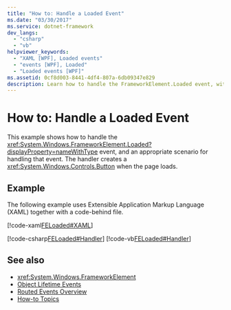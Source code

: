 ```yaml
---
title: "How to: Handle a Loaded Event"
ms.date: "03/30/2017"
ms.service: dotnet-framework
dev_langs: 
  - "csharp"
  - "vb"
helpviewer_keywords: 
  - "XAML [WPF], Loaded events"
  - "events [WPF], Loaded"
  - "Loaded events [WPF]"
ms.assetid: 0cf8d003-8441-4df4-807a-6db09347e829
description: Learn how to handle the FrameworkElement.Loaded event, with an example scenario for handling that event. 
---
```

# How to: Handle a Loaded Event

This example shows how to handle the <xref:System.Windows.FrameworkElement.Loaded?displayProperty=nameWithType> event, and an appropriate scenario for handling that event. The handler  creates a <xref:System.Windows.Controls.Button> when the page loads.

## Example

The following example uses Extensible Application Markup Language (XAML) together with a code-behind file.

[!code-xaml[FELoaded#XAML](~/samples/snippets/csharp/VS_Snippets_Wpf/FELoaded/CSharp/default.xaml#xaml)]

[!code-csharp[FELoaded#Handler](~/samples/snippets/csharp/VS_Snippets_Wpf/FELoaded/CSharp/default.xaml.cs#handler)]
[!code-vb[FELoaded#Handler](~/samples/snippets/visualbasic/VS_Snippets_Wpf/FELoaded/VisualBasic/default.xaml.vb#handler)]

## See also

- <xref:System.Windows.FrameworkElement>
- [Object Lifetime Events](../events/object-lifetime-events.md)
- [Routed Events Overview](../events/routed-events-overview.md)
- [How-to Topics](base-elements-how-to-topics.md)
